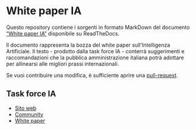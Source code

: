 # White paper IA

Questo repository contiene i sorgenti in formato MarkDown del documento [“White paper IA”](https://whitepaper-ia.readthedocs.io/) disponibile su ReadTheDocs.

Il documento rappresenta la bozza del white paper sull'Intelligenza Artificiale. Il testo - prodotto dalla task force IA - conterrà suggerimenti e raccomandazioni che la pubblica amministrazione italiana potrà adottare per allinearsi alle migliori prassi internazionali.

Se vuoi contribuire una modifica, è sufficiente aprire una [pull-request](https://help.github.com/articles/about-pull-requests/).

## Task force IA

- [Sito web](https://ia.italia.it)
- [Community](https://ia.italia.it/community)
- [White paper](https://whitepaper-ia.readthedocs.io/)
